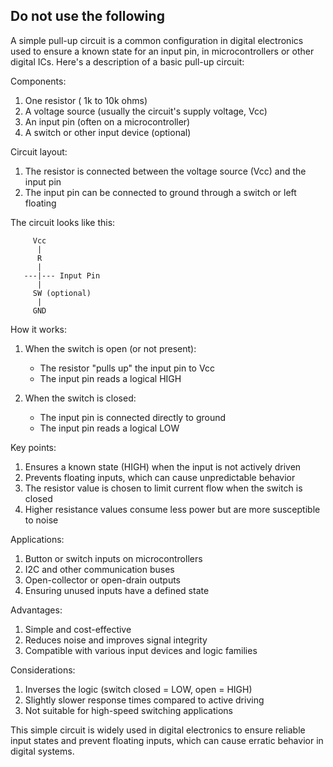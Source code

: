 
## Do not use the following

A simple pull-up circuit is a common configuration in digital electronics used to ensure a known state for an input pin, in microcontrollers or other digital ICs. Here's a description of a basic pull-up circuit:

Components:

1. One resistor ( 1k to 10k ohms)
2. A voltage source (usually the circuit's supply voltage, Vcc)
3. An input pin (often on a microcontroller)
4. A switch or other input device (optional)

Circuit layout:
1. The resistor is connected between the voltage source (Vcc) and the input pin
2. The input pin can be connected to ground through a switch or left floating

The circuit looks like this:

```
     Vcc
      |
      R
      |
   ---|--- Input Pin
      |
     SW (optional)
      |
     GND
```

How it works:
1. When the switch is open (or not present):
   - The resistor "pulls up" the input pin to Vcc
   - The input pin reads a logical HIGH

2. When the switch is closed:
   - The input pin is connected directly to ground
   - The input pin reads a logical LOW

Key points:
1. Ensures a known state (HIGH) when the input is not actively driven
2. Prevents floating inputs, which can cause unpredictable behavior
3. The resistor value is chosen to limit current flow when the switch is closed
4. Higher resistance values consume less power but are more susceptible to noise

Applications:
1. Button or switch inputs on microcontrollers
2. I2C and other communication buses
3. Open-collector or open-drain outputs
4. Ensuring unused inputs have a defined state

Advantages:
1. Simple and cost-effective
2. Reduces noise and improves signal integrity
3. Compatible with various input devices and logic families

Considerations:
1. Inverses the logic (switch closed = LOW, open = HIGH)
2. Slightly slower response times compared to active driving
3. Not suitable for high-speed switching applications

This simple circuit is widely used in digital electronics to ensure reliable input states and prevent floating inputs, which can cause erratic behavior in digital systems.
